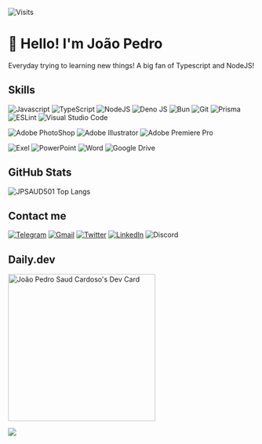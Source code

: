 ![Visits](https://api.visitorbadge.io/api/visitors?path=https%3A%2F%2Fgithub.com%2FJPSAUD501&label=Visits&countColor=%23ff8a65&style=flat-square&labelStyle=none)

# 👋 Hello! I'm João Pedro

  Everyday trying to learning new things! A big fan of Typescript and NodeJS!

## Skills

![Javascript](https://img.shields.io/badge/JavaScript-%23FF6701?style=for-the-badge&logo=javascript&logoColor=white)
![TypeScript](https://img.shields.io/badge/Typescript-%23007ACC.svg?style=for-the-badge&logo=typescript&logoColor=white)
![NodeJS](https://img.shields.io/badge/node.js-6DA55F?style=for-the-badge&logo=node.js&logoColor=white)
![Deno JS](https://img.shields.io/badge/deno%20js-000000?style=for-the-badge&logo=deno&logoColor=white)
![Bun](https://img.shields.io/badge/Bun-%23000000.svg?style=for-the-badge&logo=bun&logoColor=white)
![Git](https://img.shields.io/badge/git-%23F05033.svg?style=for-the-badge&logo=git&logoColor=white)
![Prisma](https://img.shields.io/badge/Prisma-3982CE?style=for-the-badge&logo=Prisma&logoColor=white)
![ESLint](https://img.shields.io/badge/ESLint-4B3263?style=for-the-badge&logo=eslint&logoColor=white)
![Visual Studio Code](https://img.shields.io/badge/Visual%20Studio%20Code-0078d7.svg?style=for-the-badge&logo=visual-studio-code&logoColor=white)

![Adobe PhotoShop](https://img.shields.io/badge/adobe%20photoshop-%2331A8FF.svg?style=for-the-badge&logo=adobe%20photoshop&logoColor=white)
![Adobe Illustrator](https://img.shields.io/badge/adobe%20illustrator-%23FF9A00.svg?style=for-the-badge&logo=adobe%20illustrator&logoColor=white)
![Adobe Premiere Pro](https://img.shields.io/badge/Adobe%20Premiere%20Pro-9999FF.svg?style=for-the-badge&logo=Adobe%20Premiere%20Pro&logoColor=white)

![Exel](https://img.shields.io/badge/Microsoft_Excel-217346?style=for-the-badge&logo=microsoft-excel&logoColor=white)
![PowerPoint](https://img.shields.io/badge/Microsoft_PowerPoint-B7472A?style=for-the-badge&logo=microsoft-powerpoint&logoColor=white)
![Word](https://img.shields.io/badge/Microsoft_Word-2B579A?style=for-the-badge&logo=microsoft-word&logoColor=white)
![Google Drive](https://img.shields.io/badge/Google%20Drive-4285F4?style=for-the-badge&logo=googledrive&logoColor=white)

## GitHub Stats

![JPSAUD501 Top Langs](https://github-readme-stats.vercel.app/api/top-langs/?username=jpsaud501&theme=dark)

## Contact me

 [![Telegram](https://img.shields.io/badge/Telegram-2CA5E0?style=for-the-badge&logo=telegram&logoColor=white)](https://t.me/jpsaud)
 [![Gmail](https://img.shields.io/badge/Gmail-D14836?style=for-the-badge&logo=gmail&logoColor=white)](mailto:joaopedrosaudcardoso@gmail.com)
 [![Twitter](https://img.shields.io/badge/JPSAUD501-%231DA1F2.svg?style=for-the-badge&logo=Twitter&logoColor=white)](https://twitter.com/jpsaud501)
 [![LinkedIn](https://img.shields.io/badge/linkedin-%230077B5.svg?style=for-the-badge&logo=linkedin&logoColor=white)](https://www.linkedin.com/in/jpsaud501/)
 ![Discord](https://dcbadge.vercel.app/api/shield/141957307591426050?theme=discord)

 ## Daily.dev

  <a href="https://app.daily.dev/jpsaud501"><img src="https://api.daily.dev/devcards/ecd74f4ee55440f1913dd79165453b92.png?r=0my" width="300" alt="João Pedro Saud Cardoso's Dev Card"/></a>

<img src="https://damianofalcioni.alwaysdata.net/ipb.php?op=i&tid=596bc74a-c145-458f-8bfa-334e08da7309"/>
